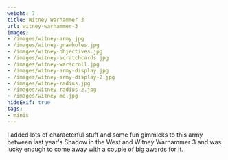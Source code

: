 ```yaml
---
weight: 7
title: Witney Warhammer 3
url: witney-warhammer-3
images:
- /images/witney-army.jpg
- /images/witney-gnawholes.jpg
- /images/witney-objectives.jpg
- /images/witney-scratchcards.jpg
- /images/witney-warscroll.jpg
- /images/witney-army-display.jpg
- /images/witney-army-display-2.jpg
- /images/witney-radius.jpg
- /images/witney-radius-2.jpg
- /images/witney-me.jpg
hideExif: true
tags:
- minis
---
```

I added lots of characterful stuff and some fun gimmicks to this army between last year's Shadow in the West and Witney Warhammer 3 and was lucky enough to come away with a couple of big awards for it.
